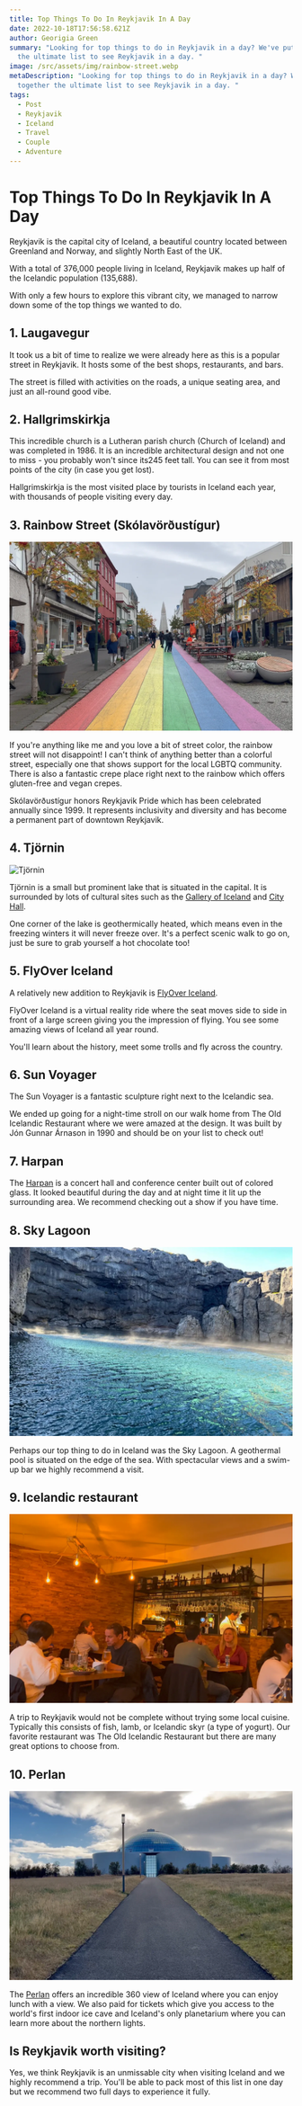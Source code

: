 ```yaml
---
title: Top Things To Do In Reykjavik In A Day
date: 2022-10-18T17:56:58.621Z
author: Georigia Green
summary: "Looking for top things to do in Reykjavik in a day? We've put together
  the ultimate list to see Reykjavik in a day. "
image: /src/assets/img/rainbow-street.webp
metaDescription: "Looking for top things to do in Reykjavik in a day? We've put
  together the ultimate list to see Reykjavik in a day. "
tags:
  - Post
  - Reykjavik
  - Iceland
  - Travel
  - Couple
  - Adventure
---
```

# Top Things To Do In Reykjavik In A Day

Reykjavik is the capital city of Iceland, a beautiful country located between Greenland and Norway, and slightly North East of the UK.

With a total of 376,000 people living in Iceland, Reykjavik makes up half of the Icelandic population (135,688).

With only a few hours to explore this vibrant city, we managed to narrow down some of the top things we wanted to do.

## 1. Laugavegur

It took us a bit of time to realize we were already here as this is a popular street in Reykjavik. It hosts some of the best shops, restaurants, and bars.

The street is filled with activities on the roads, a unique seating area, and just an all-round good vibe.

## 2. Hallgrimskirkja

This incredible church is a Lutheran parish church (Church of Iceland) and was completed in 1986. It is an incredible architectural design and not one to miss - you probably won't since its245 feet tall. You can see it from most points of the city (in case you get lost).

Hallgrimskirkja is the most visited place by tourists in Iceland each year, with thousands of people visiting every day.

## 3. Rainbow Street (Skólavörðustígur)

![Rainbow Street](/src/assets/img/rainbow-street.webp "Rainbow Street")

If you're anything like me and you love a bit of street color, the rainbow street will not disappoint! I can't think of anything better than a colorful street, especially one that shows support for the local LGBTQ community. There is also a fantastic crepe place right next to the rainbow which offers gluten-free and vegan crepes.

Skólavörðustígur honors Reykjavik Pride which has been celebrated annually since 1999. It represents inclusivity and diversity and has become a permanent part of downtown Reykjavik.

## 4. Tjörnin

![Tjörnin](/src/assets/img/tjörnin.webp "Tjörnin")

Tjörnin is a small but prominent lake that is situated in the capital. It is surrounded by lots of cultural sites such as the [Gallery of Iceland](https://www.listasafn.is/en/) and [City Hall](https://visitreykjavik.is/city-hall).

One corner of the lake is geothermically heated, which means even in the freezing winters it will never freeze over. It's a perfect scenic walk to go on, just be sure to grab yourself a hot chocolate too!

## 5. FlyOver Iceland

A relatively new addition to Reykjavik is [FlyOver Iceland](https://www.flyovericeland.com/).

FlyOver Iceland is a virtual reality ride where the seat moves side to side in front of a large screen giving you the impression of flying. You see some amazing views of Iceland all year round.

You'll learn about the history, meet some trolls and fly across the country.

## 6. Sun Voyager

The Sun Voyager is a fantastic sculpture right next to the Icelandic sea.

We ended up going for a night-time stroll on our walk home from The Old Icelandic Restaurant where we were amazed at the design. It was built by Jón Gunnar Árnason in 1990 and should be on your list to check out!

## 7. Harpan

The [Harpan](https://harpa.is/en/) is a concert hall and conference center built out of colored glass. It looked beautiful during the day and at night time it lit up the surrounding area. We recommend checking out a show if you have time.

## 8. Sky Lagoon

![Sky Lagoon Reykjavik](/src/assets/img/sky-lagoon.webp "Sky Lagoon Reykjavik")

Perhaps our top thing to do in Iceland was the Sky Lagoon. A geothermal pool is situated on the edge of the sea. With spectacular views and a swim-up bar we highly recommend a visit.

## 9. Icelandic restaurant

![The Old Icelandic Restaurant](/src/assets/img/old-icelandic-restaraunt.webp "The Old Icelandic Restaurant")

A trip to Reykjavik would not be complete without trying some local cuisine. Typically this consists of fish, lamb, or Icelandic skyr (a type of yogurt). Our favorite restaurant was The Old Icelandic Restaurant but there are many great options to choose from.

## 10. Perlan

![Perlan](/src/assets/img/perlan.webp "Perlan")

The [Perlan](https://www.perlan.is/en-gb) offers an incredible 360 view of Iceland where you can enjoy lunch with a view. We also paid for tickets which give you access to the world's first indoor ice cave and Iceland's only planetarium where you can learn more about the northern lights.

## Is Reykjavik worth visiting?

Yes, we think Reykjavik is an unmissable city when visiting Iceland and we highly recommend a trip. You'll be able to pack most of this list in one day but we recommend two full days to experience it fully.